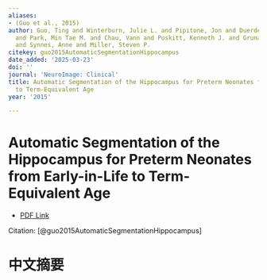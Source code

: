 ```yaml
---
aliases:
- (Guo et al., 2015)
author: Guo, Ting and Winterburn, Julie L. and Pipitone, Jon and Duerden, Emma G.
  and Park, Min Tae M. and Chau, Vann and Poskitt, Kenneth J. and Grunau, Ruth E.
  and Synnes, Anne and Miller, Steven P.
citekey: guo2015AutomaticSegmentationHippocampus
date_added: '2025-03-23'
doi: ''
journal: 'NeuroImage: Clinical'
title: Automatic Segmentation of the Hippocampus for Preterm Neonates from Early-in-Life
  to Term-Equivalent Age
year: '2015'

---
```

# Automatic Segmentation of the Hippocampus for Preterm Neonates from Early-in-Life to Term-Equivalent Age
- [PDF Link](zotero://open-pdf/library/items/39WDBLLT)

Citation: [@guo2015AutomaticSegmentationHippocampus]

# 中文摘要
